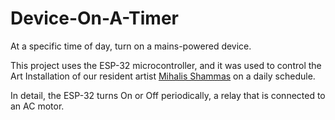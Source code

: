# Device-On-A-Timer
At a specific time of day, turn on a mains-powered device.

This project uses the ESP-32 microcontroller, and it was used to control the Art Installation of our resident artist [Mihalis Shammas] on a daily schedule.

In detail, the ESP-32 turns On or Off periodically, a relay that is connected to an AC motor.

[Mihalis Shammas]: https://makerspace.cyens.org.cy/personnel/mihalis_shammas/
